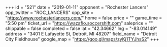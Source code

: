 +++
id = "521"
date = "2019-01-11"
opponent = "Rochester Lancers"
opp_twitter = "ROC_LANCERS"
opp_site = "https://www.rochesterlancers.com/"
home = false
price = ""
game_time = "5:50 pm"
ticket_url = "https://wazaflo.soccershift.com"
saleprice = ""
shippable = false
completed = false
lat = "42.34662"
lng = "-83.014149"
address = "3401 E Lafayette St, Detroit, MI 48207"
field_name = "Detroit City Fieldhouse"
google_map = "https://goo.gl/maps/zyKj1TYJhsS2"
+++